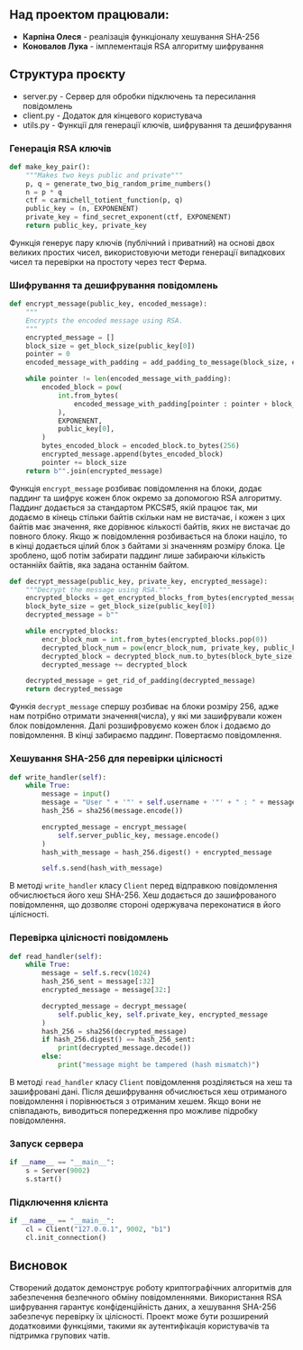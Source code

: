 ## Над проектом працювали:

- **Карпіна Олеся** - реалізація функціоналу хешування SHA-256
- **Коновалов Лука** - імплементація RSA алгоритму шифрування

## Структура проєкту

- server.py - Сервер для обробки підключень та пересилання повідомлень
- client.py - Додаток для кінцевого користувача
- utils.py - Функції для генерації ключів, шифрування та дешифрування

### Генерація RSA ключів

```python
def make_key_pair():
    """Makes two keys public and private"""
    p, q = generate_two_big_random_prime_numbers()
    n = p * q
    ctf = carmichell_totient_function(p, q)
    public_key = (n, EXPONENENT)
    private_key = find_secret_exponent(ctf, EXPONENENT)
    return public_key, private_key
```

Функція генерує пару ключів (публічний і приватний) на основі двох великих простих чисел, використовуючи методи генерації випадкових чисел та перевірки на простоту через тест Ферма.

### Шифрування та дешифрування повідомлень

```python
def encrypt_message(public_key, encoded_message):
    """
    Encrypts the encoded message using RSA.
    """
    encrypted_message = []
    block_size = get_block_size(public_key[0])
    pointer = 0
    encoded_message_with_padding = add_padding_to_message(block_size, encoded_message)

    while pointer != len(encoded_message_with_padding):
        encoded_block = pow(
            int.from_bytes(
                encoded_message_with_padding[pointer : pointer + block_size]
            ),
            EXPONENENT,
            public_key[0],
        )
        bytes_encoded_block = encoded_block.to_bytes(256)
        encrypted_message.append(bytes_encoded_block)
        pointer += block_size
    return b"".join(encrypted_message)
```

Функція `encrypt_message` розбиває повідомлення на блоки, додає паддинг та шифрує кожен блок окремо за допомогою RSA алгоритму. Паддинг додається за стандартом PKCS#5, якій працює так, ми додаємо в кінець стільки байтів скільки нам не вистачає, і кожен з цих байтів має значення, яке дорівнює кількості байтів, яких не вистачає до повного блоку. Якщо ж повідомлення розбивається на блоки націло, то в кінці додається цілий блок з байтами зі значенням розміру блока. Це зроблено, щоб потім забирати паддинг лише забираючи кількість останнійх байтів, яка задана останнім байтом.

```python
def decrypt_message(public_key, private_key, encrypted_message):
    """Decrypt the message using RSA."""
    encrypted_blocks = get_encrypted_blocks_from_bytes(encrypted_message)
    block_byte_size = get_block_size(public_key[0])
    decrypted_message = b""

    while encrypted_blocks:
        encr_block_num = int.from_bytes(encrypted_blocks.pop(0))
        decrypted_block_num = pow(encr_block_num, private_key, public_key[0])
        decrypted_block = decrypted_block_num.to_bytes(block_byte_size)
        decrypted_message += decrypted_block

    decrypted_message = get_rid_of_padding(decrypted_message)
    return decrypted_message
```

Функія `decrypt_message` спершу розбиває на блоки розміру 256, адже нам потрібно отримати значення(числа), у які ми зашифрували кожен блок повідомлення. Далі розшифровуємо кожен блок і додаємо до повідомлення. В кінці забираємо паддинг. Повертаємо повідомлення.
### Хешування SHA-256 для перевірки цілісності

```python
def write_handler(self):
    while True:
        message = input()
        message = "User " + '"' + self.username + '"' + " : " + message
        hash_256 = sha256(message.encode())

        encrypted_message = encrypt_message(
            self.server_public_key, message.encode()
        )
        hash_with_message = hash_256.digest() + encrypted_message

        self.s.send(hash_with_message)
```

В методі `write_handler` класу `Client` перед відправкою повідомлення обчислюється його хеш SHA-256. Хеш додається до зашифрованого повідомлення, що дозволяє стороні одержувача переконатися в його цілісності.

### Перевірка цілісності повідомлень

```python
def read_handler(self):
    while True:
        message = self.s.recv(1024)
        hash_256_sent = message[:32]
        encrypted_message = message[32:]

        decrypted_message = decrypt_message(
            self.public_key, self.private_key, encrypted_message
        )
        hash_256 = sha256(decrypted_message)
        if hash_256.digest() == hash_256_sent:
            print(decrypted_message.decode())
        else:
            print("message might be tampered (hash mismatch)")
```

В методі `read_handler` класу `Client` повідомлення розділяється на хеш та зашифровані дані. Після дешифрування обчислюється хеш отриманого повідомлення і порівнюється з отриманим хешем. Якщо вони не співпадають, виводиться попередження про можливе підробку повідомлення.

### Запуск сервера

```python
if __name__ == "__main__":
    s = Server(9002)
    s.start()
```

### Підключення клієнта

```python
if __name__ == "__main__":
    cl = Client("127.0.0.1", 9002, "b1")
    cl.init_connection()
```

## Висновок

Створений додаток демонструє роботу криптографічних алгоритмів для забезпечення безпечного обміну повідомленнями. Використання RSA шифрування гарантує конфіденційність даних, а хешування SHA-256 забезпечує перевірку їх цілісності. Проект може бути розширений додатковими функціями, такими як аутентифікація користувачів та підтримка групових чатів.